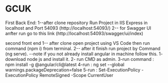 # GCUK

First Back End: 1--after clone repository Run Project in IIS Express in localhost and Port 54093 (http://localhost:54093/) 2-- for Swagger UI anfter run go to this link (http://localhost:54093/swagger/ui/index)

second front end 1-- after clone open project using VS Code then run command (npm i) from terminal. 2-- after it finish run project by Command (ng serve).
--note if you not already install angular in machine follow this. 1- download node js and install it. 2- run CMD as admin. 3-run command : npm install -g @angular/cli@latest 4-run : ng set --global warnings.packageDeprecation=false 5-run : Set-ExecutionPolicy -ExecutionPolicy RemoteSigned -Scope CurrentUser
